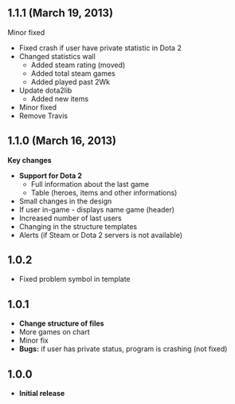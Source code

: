 ## 1.1.1 (March 19, 2013)

Minor fixed

- Fixed crash if user have private statistic in Dota 2
- Changed statistics wall
  - Added steam rating (moved)
  - Added total steam games
  - Added played past 2Wk
- Update dota2lib
  - Added new items
- Minor fixed
- Remove Travis

## 1.1.0 (March 16, 2013)

**Key changes**

- **Support for Dota 2**
  - Full information about the last game
  - Table (heroes, items and other informations)
- Small changes in the design
- If user in-game - displays name game (header)
- Increased number of last users
- Changing in the structure templates
- Alerts (if Steam or Dota 2 servers is not available)

## 1.0.2
- Fixed problem symbol in template

## 1.0.1
- **Change structure of files**
- More games on chart
- Minor fix
- **Bugs:** if user has private status, program is crashing (not fixed)

## 1.0.0
- **Initial release**